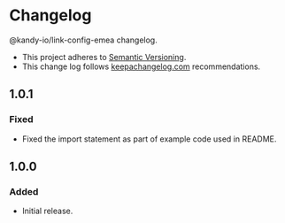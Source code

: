 # Changelog

@kandy-io/link-config-emea changelog.

- This project adheres to [Semantic Versioning](http://semver.org/).
- This change log follows [keepachangelog.com](http://keepachangelog.com/) recommendations.

## 1.0.1

### Fixed

- Fixed the import statement as part of example code used in README.

## 1.0.0

### Added

- Initial release.
